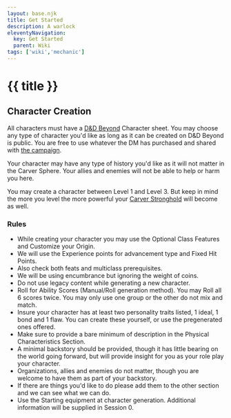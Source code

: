 ```yaml
---
layout: base.njk
title: Get Started
description: A warlock
eleventyNavigation:
  key: Get Started
  parent: Wiki
tags: ['wiki','mechanic']   
---
```


# {{ title }}

## Character Creation

All characters must have a [D&D Beyond](https://www.dndbeyond.com/) Character sheet.  You may choose any type of character you'd like as long as it can be created on D&D Beyond is public.  You are free to use whatever the DM has purchased and shared with [the campaign](https://ddb.ac/campaigns/join/3339438553531512).

Your character may have any type of history you'd like as it will not matter in the Carver Sphere.  Your allies and enemies will not be able to help or harm you here.

You may create a character between Level 1 and Level 3.  But keep in mind the more you level the more powerful your [Carver Stronghold](./carver-stronghold) will become as well.

### Rules

* While creating your character you may use the Optional Class Features and Customize your Origin.  
* We will use the Experience points for advancement type and Fixed Hit Points.
* Also check both feats and multiclass prerequisites.
* We will be using encumbrance but ignoring the weight of coins.
* Do not use legacy content while generating a new character.
* Roll for Ability Scores (Manual/Roll generation method).  You may Roll all 6 scores twice.  You may only use one group or the other do not mix and match.
* Insure your character has at least two personality traits listed, 1 ideal, 1 bond and 1 flaw. You can create these yourself, or use the pregenerated ones offered.
* Make sure to provide a bare minimum of description in the Physical Characteristics Section. 
* A minimal backstory should be provided, though it has little bearing on the world going forward, but will provide insight for you as your role play your character.  
* Organizations, allies and enemies do not matter, though you are welcome to have them as part of your backstory.
* If there are things you'd like to do please add them to the other section and we can see what we can do.
* Use the Starting equipment at character generation.  Additional information will be supplied in Session 0.